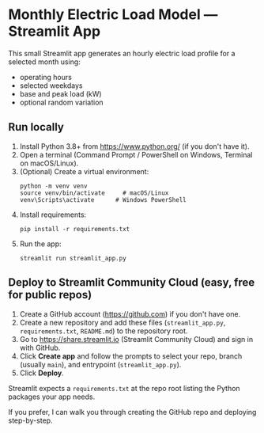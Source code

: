 # Monthly Electric Load Model — Streamlit App

This small Streamlit app generates an hourly electric load profile for a selected month using:
- operating hours
- selected weekdays
- base and peak load (kW)
- optional random variation

## Run locally

1. Install Python 3.8+ from https://www.python.org/ (if you don't have it).
2. Open a terminal (Command Prompt / PowerShell on Windows, Terminal on macOS/Linux).
3. (Optional) Create a virtual environment:
   ```
   python -m venv venv
   source venv/bin/activate     # macOS/Linux
   venv\Scripts\activate      # Windows PowerShell
   ```
4. Install requirements:
   ```
   pip install -r requirements.txt
   ```
5. Run the app:
   ```
   streamlit run streamlit_app.py
   ```

## Deploy to Streamlit Community Cloud (easy, free for public repos)

1. Create a GitHub account (https://github.com) if you don't have one.
2. Create a new repository and add these files (`streamlit_app.py`, `requirements.txt`, `README.md`) to the repository root.
3. Go to https://share.streamlit.io (Streamlit Community Cloud) and sign in with GitHub.
4. Click **Create app** and follow the prompts to select your repo, branch (usually `main`), and entrypoint (`streamlit_app.py`).
5. Click **Deploy**.

Streamlit expects a `requirements.txt` at the repo root listing the Python packages your app needs.

If you prefer, I can walk you through creating the GitHub repo and deploying step-by-step.
